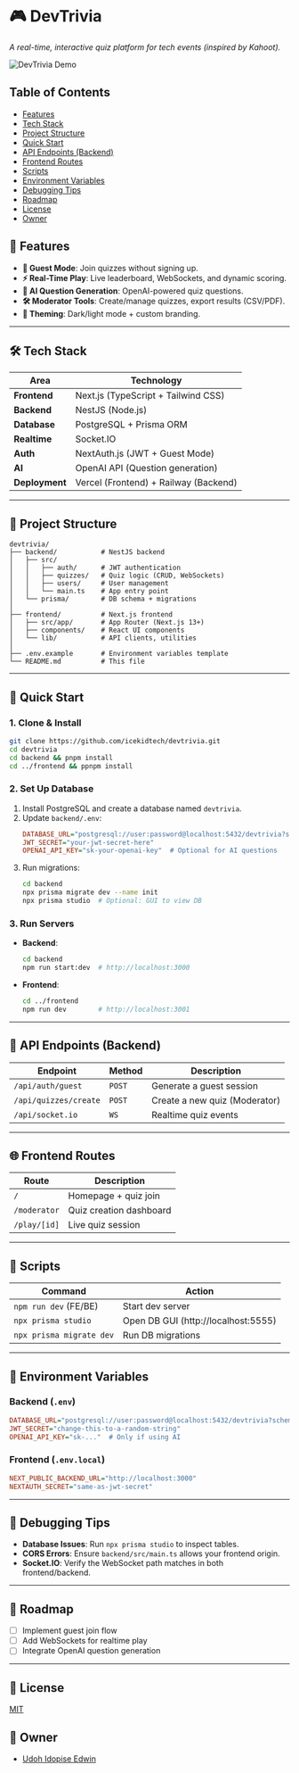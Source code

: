 # 🎮 DevTrivia  
*A real-time, interactive quiz platform for tech events (inspired by Kahoot).*  

![DevTrivia Demo](https://via.placeholder.com/800x400?text=DevTrivia+Demo+GIF+Here)  

## Table of Contents

- [Features](#features)
- [Tech Stack](#tech-stack)
- [Project Structure](#project-structure)
- [Quick Start](#quick-start)
- [API Endpoints (Backend)](#api-endpoints-backend)
- [Frontend Routes](#frontend-routes)
- [Scripts](#scripts)
- [Environment Variables](#environment-variables)
- [Debugging Tips](#debugging-tips)
- [Roadmap](#roadmap)
- [License](#license)
- [Owner](#owner)

## 🌟 Features  
- **🎯 Guest Mode**: Join quizzes without signing up.  
- **⚡ Real-Time Play**: Live leaderboard, WebSockets, and dynamic scoring.  
- **🤖 AI Question Generation**: OpenAI-powered quiz questions.  
- **🛠️ Moderator Tools**: Create/manage quizzes, export results (CSV/PDF).  
- **🎨 Theming**: Dark/light mode + custom branding.  

---

## 🛠 Tech Stack  
| **Area**       | **Technology**                              |  
|----------------|--------------------------------------------|  
| **Frontend**   | Next.js (TypeScript + Tailwind CSS)        |  
| **Backend**    | NestJS (Node.js)                           |  
| **Database**   | PostgreSQL + Prisma ORM                    |  
| **Realtime**   | Socket.IO                                  |  
| **Auth**       | NextAuth.js (JWT + Guest Mode)             |  
| **AI**         | OpenAI API (Question generation)           |  
| **Deployment** | Vercel (Frontend) + Railway (Backend)      |  

---

## 📂 Project Structure  
```plaintext
devtrivia/
├── backend/           # NestJS backend
│   ├── src/          
│   │   ├── auth/      # JWT authentication  
│   │   ├── quizzes/   # Quiz logic (CRUD, WebSockets)  
│   │   ├── users/     # User management  
│   │   └── main.ts    # App entry point  
│   └── prisma/        # DB schema + migrations  
│
├── frontend/          # Next.js frontend  
│   ├── src/app/       # App Router (Next.js 13+)  
│   ├── components/    # React UI components  
│   └── lib/           # API clients, utilities  
│
├── .env.example       # Environment variables template  
└── README.md          # This file  
```

---

## 🚀 Quick Start  
### 1. Clone & Install  
```bash
git clone https://github.com/icekidtech/devtrivia.git
cd devtrivia
cd backend && pnpm install
cd ../frontend && ppnpm install
```

### 2. Set Up Database  
1. Install PostgreSQL and create a database named `devtrivia`.  
2. Update `backend/.env`:  
   ```ini
   DATABASE_URL="postgresql://user:password@localhost:5432/devtrivia?schema=public"
   JWT_SECRET="your-jwt-secret-here"
   OPENAI_API_KEY="sk-your-openai-key"  # Optional for AI questions
   ```
3. Run migrations:  
   ```bash
   cd backend
   npx prisma migrate dev --name init
   npx prisma studio  # Optional: GUI to view DB
   ```

### 3. Run Servers  
- **Backend**:  
  ```bash
  cd backend
  npm run start:dev  # http://localhost:3000
  ```
- **Frontend**:  
  ```bash
  cd ../frontend
  npm run dev        # http://localhost:3001
  ```

---

## 🔌 API Endpoints (Backend)  
| **Endpoint**          | **Method** | **Description**                |  
|-----------------------|-----------|--------------------------------|  
| `/api/auth/guest`     | `POST`    | Generate a guest session       |  
| `/api/quizzes/create` | `POST`    | Create a new quiz (Moderator)  |  
| `/api/socket.io`      | `WS`      | Realtime quiz events           |  

---

## 🌐 Frontend Routes  
| **Route**       | **Description**                |  
|----------------|--------------------------------|  
| `/`            | Homepage + quiz join           |  
| `/moderator`   | Quiz creation dashboard        |  
| `/play/[id]`   | Live quiz session              |  

---

## 🔧 Scripts  
| **Command**               | **Action**                          |  
|--------------------------|------------------------------------|  
| `npm run dev` (FE/BE)    | Start dev server                   |  
| `npx prisma studio`      | Open DB GUI (http://localhost:5555)|  
| `npx prisma migrate dev` | Run DB migrations                  |  

---

## 📜 Environment Variables  
### Backend (`.env`)  
```ini
DATABASE_URL="postgresql://user:password@localhost:5432/devtrivia?schema=public"
JWT_SECRET="change-this-to-a-random-string"
OPENAI_API_KEY="sk-..."  # Only if using AI
```

### Frontend (`.env.local`)  
```ini
NEXT_PUBLIC_BACKEND_URL="http://localhost:3000"
NEXTAUTH_SECRET="same-as-jwt-secret"
```

---

## 🐛 Debugging Tips  
- **Database Issues**: Run `npx prisma studio` to inspect tables.  
- **CORS Errors**: Ensure `backend/src/main.ts` allows your frontend origin.  
- **Socket.IO**: Verify the WebSocket path matches in both frontend/backend.  

---

## 📅 Roadmap  
- [ ] Implement guest join flow  
- [ ] Add WebSockets for realtime play  
- [ ] Integrate OpenAI question generation  

---

## 📜 License  
[MIT](#license)  

## 🙌 Owner  
- [Udoh Idopise Edwin](https://github.com/icekidtech)
